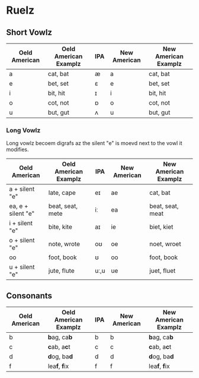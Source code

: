 # Ruelz

## Short Vowlz

| Oeld American | Oeld American Examplz | IPA | New American | New American Examplz |
| --- | --- | --- | --- | --- |
| a | cat, bat | æ | a | cat, bat |
| e | bet, set | ɛ | e | bet, set
| i | bit, hit | ɪ | i | bit, hit |
| o | cot, not | ɒ | o | cot, not |
| u | but, gut | ʌ | u | but, gut |

### Long Vowlz

Long vowlz becoem digrafs az the silent "e" is moevd next to the vowl it modifies.

| Oeld American | Oeld American Examplz | IPA | New American | New American Examplz |
| --- | --- | --- | --- | --- |
| a + silent "e" | late, cape | eɪ | ae | cat, bat |
| ea, e + silent "e" | beat, seat, mete | iː | ea | beat, seat, meat |
| i + silent "e" | bite, kite | aɪ | ie | biet, kiet |
| o + silent "e" | note, wrote | oʊ | oe | noet, wroet |
| oo | foot, book | ʊ | oo | foot, book |
| u + silent "e" | jute, flute | uː,u | ue | juet, fluet |

## Consonants

| Oeld American | Oeld American Examplz | IPA | New American | New American Examplz |
| --- | --- | --- | --- | --- |
| b | **b**ag, ca**b** | b | b | **b**ag, ca**b** |
| c | **c**ab, a**c**t | c | c |  **c**ab, a**c**t |
| d | **d**og, ba**d** | d | d | **d**og, ba**d** |
| f | lea**f**, **f**ix | f | f | lea**f**, **f**ix |
